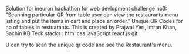 Solution for ineuron hackathon for web devlopment challenge no3:
"Scanning particular QR from table user can view the restaurants menu listing and put the items in cart and place an order."
Unique QR Codes for no of tables in restuarants.
This is created by Prajwal Yeri, Imran Khan, Sachin KB 
 Teck stacks :
              html
              css
              javaScript
              react.js
              git

U can  try to scan the unique qr code and see the Restaurant's menu.               
